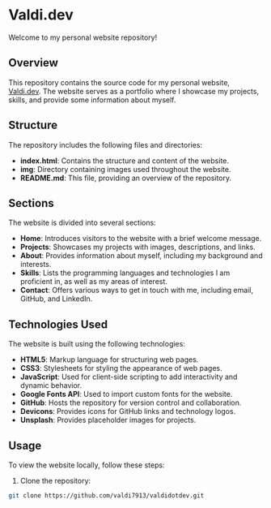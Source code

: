 # Valdi.dev

Welcome to my personal website repository!

## Overview

This repository contains the source code for my personal website, [Valdi.dev](https://valdi.dev/). The website serves as a portfolio where I showcase my projects, skills, and provide some information about myself.

## Structure

The repository includes the following files and directories:

- **index.html**: Contains the structure and content of the website.
- **img**: Directory containing images used throughout the website.
- **README.md**: This file, providing an overview of the repository.

## Sections

The website is divided into several sections:

- **Home**: Introduces visitors to the website with a brief welcome message.
- **Projects**: Showcases my projects with images, descriptions, and links.
- **About**: Provides information about myself, including my background and interests.
- **Skills**: Lists the programming languages and technologies I am proficient in, as well as my areas of interest.
- **Contact**: Offers various ways to get in touch with me, including email, GitHub, and LinkedIn.

## Technologies Used

The website is built using the following technologies:

- **HTML5**: Markup language for structuring web pages.
- **CSS3**: Stylesheets for styling the appearance of web pages.
- **JavaScript**: Used for client-side scripting to add interactivity and dynamic behavior.
- **Google Fonts API**: Used to import custom fonts for the website.
- **GitHub**: Hosts the repository for version control and collaboration.
- **Devicons**: Provides icons for GitHub links and technology logos.
- **Unsplash**: Provides placeholder images for projects.

## Usage

To view the website locally, follow these steps:

1. Clone the repository:

```bash
git clone https://github.com/valdi7913/valdidotdev.git
